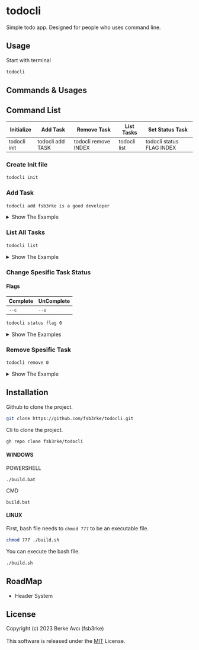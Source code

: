 # todocli
Simple todo app. Designed for people who uses command line. 

## Usage
Start with terminal
```sh
todocli
```

## Commands & Usages

## Command List
| Initialize | Add Task | Remove Task | List Tasks | Set Status Task |
| ---------- | -------- | ----------- | ---------- | --------------- |
| todocli init | todocli add TASK | todocli remove INDEX | todocli list | todocli status FLAG INDEX |

### Create Init file
```sh
todocli init
```

### Add Task
```sh
todocli add fsb3rke is a good developer
```
<details>
<summary>Show The Example</summary>
<p align="center">
  <img src="https://github.com/fsb3rke/todocli/blob/master/images/addTask.png?raw=true" width="580" title="addTask example">
</p>
</details>

### List All Tasks
```sh
todocli list
```
<details>
<summary>Show The Example</summary>
<p align="center">
  <img src="https://github.com/fsb3rke/todocli/blob/master/images/listTasks.png?raw=true" width="580" title="listTasks example">
</p>
</details>

### Change Spesific Task Status
#### Flags
| Complete | UnComplete |
| -------- | ---------- |
| `--c` | `--u` |
```sh
todocli status flag 0
```
<details>
<summary>Show The Examples</summary>
--c
<p align="center">
  <img src="https://github.com/fsb3rke/todocli/blob/master/images/statusCompleted.png?raw=true" width="580" title="addTask example">
</p>
--u
<p align="center">
  <img src="https://github.com/fsb3rke/todocli/blob/master/images/statusUnCompleted.png?raw=true" width="580" title="addTask example">
</p>
</details>

### Remove Spesific Task
```sh
todocli remove 0
```
<details>
<summary>Show The Example</summary>
<p align="center">
  <img src="https://github.com/fsb3rke/todocli/blob/master/images/removeTask.png?raw=true" width="580" title="addTask example">
</p>
</details>



 ## Installation
Github to clone the project.
```sh
git clone https://github.com/fsb3rke/todocli.git
```
Cli to clone the project.
```sh
gh repo clone fsb3rke/todocli
```

#### WINDOWS
POWERSHELL
```
./build.bat
```
CMD
```
build.bat
```

#### LINUX
First, bash file needs to ``chmod 777`` to be an executable file.
```sh
chmod 777 ./build.sh
```
You can execute the bash file.
```sh
./build.sh
```

## RoadMap
- Header System

## License
Copyright (c) 2023 Berke Avcı (fsb3rke) \
\
This software is released under the [MIT](https://github.com/fsb3rke/todocli/blob/JohnSquirrel-suggestions/LICENSE) License.
